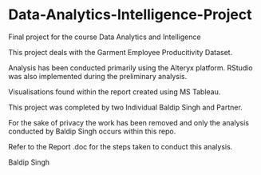 # Data-Analytics-Intelligence-Project
Final project for the course Data Analytics and Intelligence 


This project deals with the Garment Employee Producitivity Dataset.

Analysis has been conducted primarily using the Alteryx platform. RStudio was also implemented during the preliminary analysis.

Visualisations found within the report created using MS Tableau.

This project was completed by two Individual Baldip Singh and Partner.

For the sake of privacy the work has been removed and only the analysis conducted by Baldip Singh occurs within this repo.

Refer to the Report .doc for the steps taken to conduct this analysis. 


Baldip Singh
